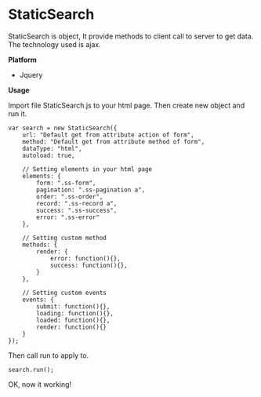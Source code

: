 # StaticSearch

StaticSearch is object, It provide methods to client call to server to get data. The technology used is ajax.

**Platform**
- Jquery

**Usage**

Import file StaticSearch.js to your html page. Then create new object and run it.

```
var search = new StaticSearch({
	url: "Default get from attribute action of form",
	method: "Default get from attribute method of form",
	dataType: "html",
	autoload: true,
	
	// Setting elements in your html page
	elements: {
		form: ".ss-form",
		pagination: ".ss-pagination a",
		order: ".ss-order",
		record: ".ss-record a",
		success: ".ss-success",
		error: ".ss-error"
	},
	
	// Setting custom method
	methods: {
		render: {
			error: function(){},
			success: function(){}, 
		}
	},
	
	// Setting custom events
	events: {
		submit: function(){},
		loading: function(){},
		loaded: function(){},
		render: function(){}
	}
});
```

Then call run to apply to.

```
search.run();
```

OK, now it working!
